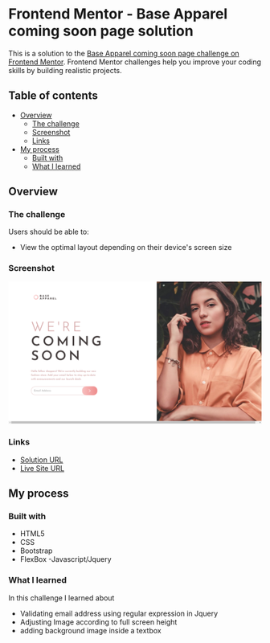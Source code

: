# Frontend Mentor - Base Apparel coming soon page solution

This is a solution to the [Base Apparel coming soon page challenge on Frontend Mentor](https://www.frontendmentor.io/challenges/base-apparel-coming-soon-page-5d46b47f8db8a7063f9331a0). Frontend Mentor challenges help you improve your coding skills by building realistic projects. 

## Table of contents

- [Overview](#overview)
  - [The challenge](#the-challenge)
  - [Screenshot](#screenshot)
  - [Links](#links)
- [My process](#my-process)
  - [Built with](#built-with)
  - [What I learned](#what-i-learned)

## Overview

### The challenge

Users should be able to:

- View the optimal layout depending on their device's screen size

### Screenshot

![](images/Screenshot.png)

### Links

- [Solution URL](https://github.com/mdajmalshadab/Front-End-Projects/tree/Practice-Projects/8-Four-Card-Feature-Section-Master)
- [Live Site URL](https://mdajmalshadab.github.io/Front-End-Projects/8-Four-Card-Feature-Section-Master/index.html)

## My process

### Built with

- HTML5
- CSS
- Bootstrap 
- FlexBox
-Javascript/Jquery


### What I learned

In this challenge I learned about 

- Validating email address using regular expression in Jquery
- Adjusting Image according to full screen height
- adding background image inside a textbox
